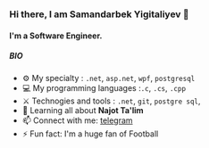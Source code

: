 ### Hi there, I am Samandarbek Yigitaliyev 👋

#### I'm a Software Engineer.

##### BIO

- ⚙️ My specialty : `.net`, `asp.net`, `wpf`, `postgresql`
- 💻 My programming languages :`.c`, `.cs`, `.cpp`
- ⚔️ Technogies and tools : `.net`, `git`, `postgre sql`, 
- 🌱 Learning all about **Najot Ta'lim**
- 📫 Connect with me: [telegram]([https://t.me/Samandarbek_Yigitaliyev])
- ⚡️ Fun fact: I'm a huge fan of Football
